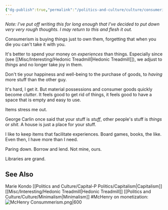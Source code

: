 ```yaml
---
{"dg-publish":true,"permalink":"/politics-and-culture/culture/consumerism/","tags":["politics","culture"],"noteIcon":1}
---
```


*Note: I've put off writing this for long enough that I've decided to put down very very rough thoughts. I may return to this and flesh it out.*

Consumerism is buying things just to own them, forgetting that when you die you can't take it with you.

It's better to spend your money on *experiences* than things. Especially since (see [[Misc/Interesting/Hedonic Treadmill\|Hedonic Treadmill]]), we adjust to *things* and no longer take joy in them. 

Don't tie your happiness and well-being to the purchase of goods, to *having* more stuff than the other guy. 

It's hard, I get it. But material possessions and consumer goods quickly become *clutter*. It feels good to get rid of things, it feels good to have a space that is empty and easy to use. 

Items stress me out.

George Carlin once said that your stuff is *stuff*, other people's stuff is *things* or *shit*. A house is just a place for your stuff.

I like to keep items that facilitate experiences. Board games, books, the like. Even then, I have more than I need. 

Paring down. Borrow and lend. Not mine, ours. 

Libraries are grand.

## See Also

Marie Kondo
[[Politics and Culture/Capital-P Politics/Capitalism\|Capitalism]]
[[Misc/Interesting/Hedonic Treadmill\|Hedonic Treadmill]]
[[Politics and Culture/Culture/Minimalism\|Minimalism]]
#McHenry on monetization: ![McHenry Consummerism.png|600](/img/user/img/McHenry%20Consummerism.png)